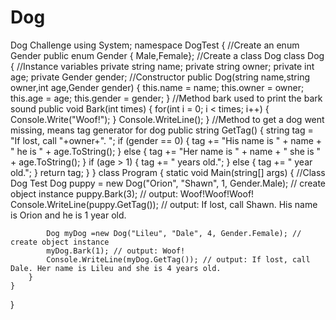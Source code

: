 # Dog
Dog Challenge
using System;
namespace DogTest
{
    //Create an enum Gender
    public enum Gender { Male,Female};
    //Create a class Dog
    class Dog
    {
        //Instance variables
        private string name;
        private string owner;
        private int age;
        private Gender gender;
        //Constructor
        public Dog(string name,string owner,int age,Gender gender)
        {
            this.name = name;
            this.owner = owner;
            this.age = age;
            this.gender = gender;
        }
        //Method bark used to print the bark sound
        public void Bark(int times)
        {
            for(int i = 0; i < times; i++)
            {
                Console.Write("Woof!");
            }
            Console.WriteLine();
        }
        //Method to get a dog went missing, means tag generator for dog
        public string GetTag()
        {
            string tag = "If lost, call "+owner+". ";
            if (gender == 0)
            {
                tag += "His name is " + name + " he is " + age.ToString();
            }
            else
            {
                tag += "Her name is " + name + " she is " + age.ToString();
            }
            if (age > 1)
            {
                tag += " years old.";
            }
            else
            {
                tag += " year old.";
            }
            return tag;
        }
    }
    class Program
    {
        static void Main(string[] args)
        {
            //Class Dog Test
            Dog puppy = new Dog("Orion", "Shawn", 1, Gender.Male); // create object instance
            puppy.Bark(3); // output: Woof!Woof!Woof!
            Console.WriteLine(puppy.GetTag()); // output: If lost, call Shawn. His name is Orion and he is 1 year old.

            Dog myDog =new Dog("Lileu", "Dale", 4, Gender.Female); // create object instance
            myDog.Bark(1); // output: Woof!
            Console.WriteLine(myDog.GetTag()); // output: If lost, call Dale. Her name is Lileu and she is 4 years old.
        }
    }
}
